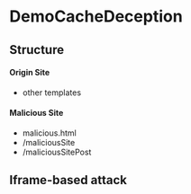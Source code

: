 # DemoCacheDeception

## Structure
#### Origin Site
* other templates

#### Malicious Site
* malicious.html
* /maliciousSite
* /maliciousSitePost

## Iframe-based attack

